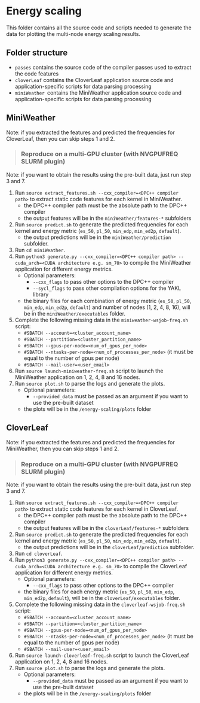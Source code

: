 # Energy scaling
This folder contains all the source code and scripts needed to generate the data for plotting the multi-node energy scaling results.

## Folder structure
- `passes` contains the source code of the compiler passes used to extract the code features
- `cloverLeaf` contains the CloverLeaf application source code and application-specific scripts for data parsing processing
- `miniWeather `contains the MiniWeather application source code and application-specific scripts for data parsing processing

## MiniWeather 
Note: if you extracted the features and predicted the frequencies for CloverLeaf, then you can skip steps 1 and 2.

> ### Reproduce on a multi-GPU cluster (with NVGPUFREQ SLURM plugin)
Note: if you want to obtain the results using the pre-built data, just run step 3 and 7.

1. Run `source extract_features.sh --cxx_compiler=<DPC++ compiler path>` to extract static code features for each kernel in MiniWeather.
    - the DPC++ compiler path must be the absolute path to the DPC++ compiler
    - the output features will be in the `miniWeather/features-*` subfolders
2. Run `source predict.sh` to generate the predicted frequencies for each kernel and energy metric (`es_50`, `pl_50`, `min_edp`, `min_ed2p`, `default`).
    - the output predictions will be in the `miniWeather/prediction` subfolder.
3. Run `cd miniWeather`.
4. Run `python3 generate.py --cxx_compiler=<DPC++ compiler path> --cuda_arch=<CUDA architecture e.g. sm_70>` to compile the MiniWeather application for different energy metrics.
    - Optional parameters:
      - `--cxx_flags` to pass other options to the DPC++ compiler
      - `--sycl_flags` to pass other compilation options for the YAKL library
    - the binary files for each combination of energy metric (`es_50`, `pl_50`, `min_edp`, `min_ed2p`, `default`) and number of nodes (1, 2, 4, 8, 16), will be in the `miniWeather/executables` folder.
5. Complete the following missing data in the `miniweather-wsjob-freq.sh` script:
    - `#SBATCH --account=<cluster_account_name>`
    - `#SBATCH --partition=<cluster_partition_name>`
    - `#SBATCH --gpus-per-node=<num_of_gpus_per_node>`
    - `#SBATCH --ntasks-per-node=<num_of_processes_per_node>` (it must be equal to the number of gpus per node)
    - `#SBATCH --mail-user=<user_email>`
6. Run `source launch-miniweather-freq.sh` script to launch the MiniWeather application on 1, 2, 4, 8 and 16 nodes.
7. Run `source plot.sh` to parse the logs and generate the plots.
    - Optional parameters:
      - `--provided_data` must be passed as an argument if you want to use the pre-built dataset
    - the plots will be in the `/energy-scaling/plots` folder

## CloverLeaf
Note: if you extracted the features and predicted the frequencies for MiniWeather, then you can skip steps 1 and 2.
> ### Reproduce on a multi-GPU cluster (with NVGPUFREQ SLURM plugin)
Note: if you want to obtain the results using the pre-built data, just run step 3 and 7.

1. Run `source extract_features.sh --cxx_compiler=<DPC++ compiler path>` to extract static code features for each kernel in CloverLeaf.
    - the DPC++ compiler path must be the absolute path to the DPC++ compiler
    - the output features will be in the `cloverLeaf/features-*` subfolders
2. Run `source predict.sh` to generate the predicted frequencies for each kernel and energy metric (`es_50`, `pl_50`, `min_edp`, `min_ed2p`, `default`).
    - the output predictions will be in the `cloverLeaf/prediction` subfolder.
3. Run `cd cloverLeaf`.
4. Run `python3 generate.py --cxx_compiler=<DPC++ compiler path> --cuda_arch=<CUDA architecture e.g. sm_70>` to compile the CloverLeaf application for different energy metrics.
    - Optional parameters:
      - `--cxx_flags` to pass other options to the DPC++ compiler
    - the binary files for each energy metric (`es_50`, `pl_50`, `min_edp`, `min_ed2p`, `default`), will be in the `cloverLeaf/executables` folder.
5. Complete the following missing data in the `cloverleaf-wsjob-freq.sh` script:
    - `#SBATCH --account=<cluster_account_name>`
    - `#SBATCH --partition=<cluster_partition_name>`
    - `#SBATCH --gpus-per-node=<num_of_gpus_per_node>`
    - `#SBATCH --ntasks-per-node=<num_of_processes_per_node>` (it must be equal to the number of gpus per node)
    - `#SBATCH --mail-user=<user_email>`
6. Run `source launch-cloverleaf-freq.sh` script to launch the CloverLeaf application on 1, 2, 4, 8 and 16 nodes.
7. Run `source plot.sh` to parse the logs and generate the plots.
    - Optional parameters:
      - `--provided_data` must be passed as an argument if you want to use the pre-built dataset
    - the plots will be in the `/energy-scaling/plots` folder
